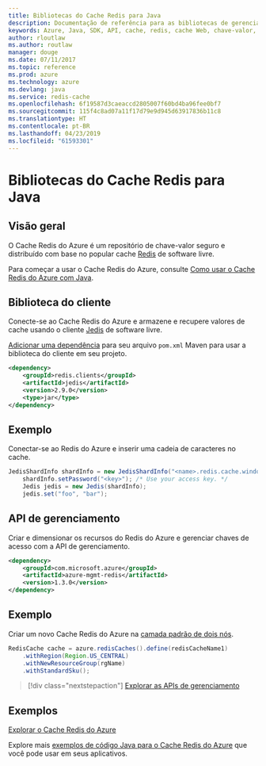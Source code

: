 ```yaml
---
title: Bibliotecas do Cache Redis para Java
description: Documentação de referência para as bibliotecas de gerenciamento e de cliente de Java para Cache Redis
keywords: Azure, Java, SDK, API, cache, redis, cache Web, chave-valor, em memória
author: rloutlaw
ms.author: routlaw
manager: douge
ms.date: 07/11/2017
ms.topic: reference
ms.prod: azure
ms.technology: azure
ms.devlang: java
ms.service: redis-cache
ms.openlocfilehash: 6f19587d3caeaccd2805007f60bd4ba96fee0bf7
ms.sourcegitcommit: 115f4c8ad07a11f17d79e9d945d63917836b11c8
ms.translationtype: HT
ms.contentlocale: pt-BR
ms.lasthandoff: 04/23/2019
ms.locfileid: "61593301"
---
```

# <a name="redis-cache-libraries-for-java"></a>Bibliotecas do Cache Redis para Java

## <a name="overview"></a>Visão geral

O Cache Redis do Azure é um repositório de chave-valor seguro e distribuído com base no popular cache [Redis](https://redis.io/) de software livre. 

Para começar a usar o Cache Redis do Azure, consulte [Como usar o Cache Redis do Azure com Java](/azure/redis-cache/cache-java-get-started).

## <a name="client-library"></a>Biblioteca do cliente

Conecte-se ao Cache Redis do Azure e armazene e recupere valores de cache usando o cliente [Jedis](https://github.com/xetorthio/jedis) de software livre.  

[Adicionar uma dependência](https://maven.apache.org/guides/getting-started/index.html#How_do_I_use_external_dependencies) para seu arquivo `pom.xml` Maven para usar a biblioteca do cliente em seu projeto.   

```XML
<dependency>
    <groupId>redis.clients</groupId>
    <artifactId>jedis</artifactId>
    <version>2.9.0</version>
    <type>jar</type>
</dependency>
```

## <a name="example"></a>Exemplo

Conectar-se ao Redis do Azure e inserir uma cadeia de caracteres no cache.

```java
JedisShardInfo shardInfo = new JedisShardInfo("<name>.redis.cache.windows.net", 6380, useSsl);
    shardInfo.setPassword("<key>"); /* Use your access key. */
    Jedis jedis = new Jedis(shardInfo);
    jedis.set("foo", "bar");
```

## <a name="management-api"></a>API de gerenciamento

Criar e dimensionar os recursos do Redis do Azure e gerenciar chaves de acesso com a API de gerenciamento.

```XML
<dependency>
    <groupId>com.microsoft.azure</groupId>
    <artifactId>azure-mgmt-redis</artifactId>
    <version>1.3.0</version>
</dependency>
```

## <a name="example"></a>Exemplo

Criar um novo Cache Redis do Azure na [camada padrão de dois nós](https://azure.microsoft.com/services/cache/). 

```java
RedisCache cache = azure.redisCaches().define(redisCacheName1)
    .withRegion(Region.US_CENTRAL)
    .withNewResourceGroup(rgName)
    .withStandardSku();
```

> [!div class="nextstepaction"]
> [Explorar as APIs de gerenciamento](/java/api/overview/azure/rediscache/management)

## <a name="samples"></a>Exemplos

[Explorar o Cache Redis do Azure](https://github.com/Azure-Samples/redis-java-manage-cache)   

Explore mais [exemplos de código Java para o Cache Redis do Azure](https://azure.microsoft.com/resources/samples/?platform=java&term=redis) que você pode usar em seus aplicativos.
